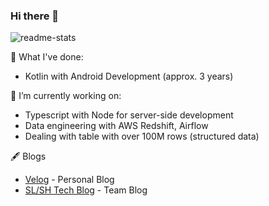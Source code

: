 ### Hi there 👋

![readme-stats](https://github-readme-stats.vercel.app/api?username=turastory&count_private=true&show_icons=true)

🐾 What I've done:

- Kotlin with Android Development (approx. 3 years)

🔭 I’m currently working on:

- Typescript with Node for server-side development
- Data engineering with AWS Redshift, Airflow
- Dealing with table with over 100M rows (structured data)

🖋 Blogs

- [Velog](https://velog.io/@tura) - Personal Blog
- [SL/SH Tech Blog](https://blog.slashuniverse.com/) - Team Blog

<!--
**turastory/turastory** is a ✨ _special_ ✨ repository because its `README.md` (this file) appears on your GitHub profile.

Here are some ideas to get you started:

- 🔭 I’m currently working on ...
- 🌱 I’m currently learning ...
- 👯 I’m looking to collaborate on ...
- 🤔 I’m looking for help with ...
- 💬 Ask me about ...
- 📫 How to reach me: ...
- 😄 Pronouns: ...
- ⚡ Fun fact: ...
-->
